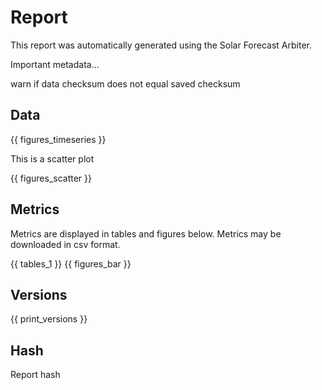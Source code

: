 Report
======

This report was automatically generated using the Solar Forecast Arbiter.

Important metadata...

warn if data checksum does not equal saved checksum

Data
----

{{ figures_timeseries }}

This is a scatter plot

{{ figures_scatter }}

Metrics
-------

Metrics are displayed in tables and figures below. Metrics may be downloaded
in csv format.

{{ tables_1 }} {{ figures_bar }}

Versions
--------

{{ print_versions }}

Hash
----

Report hash
